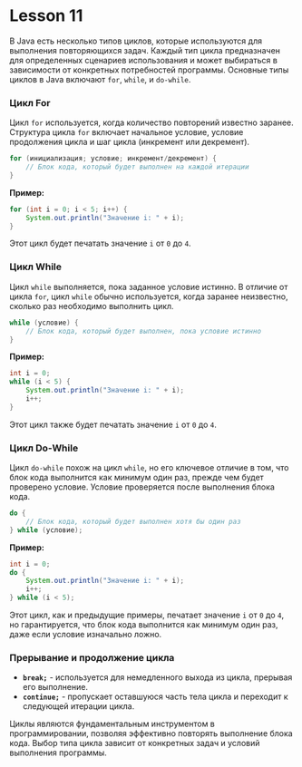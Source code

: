 # Lesson 11

В Java есть несколько типов циклов, которые используются для выполнения повторяющихся задач. Каждый тип цикла предназначен для определенных сценариев использования и может выбираться в зависимости от конкретных потребностей программы. Основные типы циклов в Java включают `for`, `while`, и `do-while`.

### Цикл For

Цикл `for` используется, когда количество повторений известно заранее. Структура цикла `for` включает начальное условие, условие продолжения цикла и шаг цикла (инкремент или декремент).

```java
for (инициализация; условие; инкремент/декремент) {
    // Блок кода, который будет выполнен на каждой итерации
}
```

**Пример:**
```java
for (int i = 0; i < 5; i++) {
    System.out.println("Значение i: " + i);
}
```

Этот цикл будет печатать значение `i` от `0` до `4`.

### Цикл While

Цикл `while` выполняется, пока заданное условие истинно. В отличие от цикла `for`, цикл `while` обычно используется, когда заранее неизвестно, сколько раз необходимо выполнить цикл.

```java
while (условие) {
    // Блок кода, который будет выполнен, пока условие истинно
}
```

**Пример:**
```java
int i = 0;
while (i < 5) {
    System.out.println("Значение i: " + i);
    i++;
}
```

Этот цикл также будет печатать значение `i` от `0` до `4`.

### Цикл Do-While

Цикл `do-while` похож на цикл `while`, но его ключевое отличие в том, что блок кода выполнится как минимум один раз, прежде чем будет проверено условие. Условие проверяется после выполнения блока кода.

```java
do {
    // Блок кода, который будет выполнен хотя бы один раз
} while (условие);
```

**Пример:**
```java
int i = 0;
do {
    System.out.println("Значение i: " + i);
    i++;
} while (i < 5);
```

Этот цикл, как и предыдущие примеры, печатает значение `i` от `0` до `4`, но гарантируется, что блок кода выполнится как минимум один раз, даже если условие изначально ложно.

### Прерывание и продолжение цикла

- **`break;`** - используется для немедленного выхода из цикла, прерывая его выполнение.
- **`continue;`** - пропускает оставшуюся часть тела цикла и переходит к следующей итерации цикла.

Циклы являются фундаментальным инструментом в программировании, позволяя эффективно повторять выполнение блока кода. Выбор типа цикла зависит от конкретных задач и условий выполнения программы.

